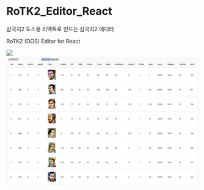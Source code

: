 # RoTK2_Editor_React


삼국지2 도스용
리액트로 만드는 삼국지2 에디터


RoTK2 (DOS)
Editor for React



<img src='./main.png'><br/>
<img src='./load.png'>
